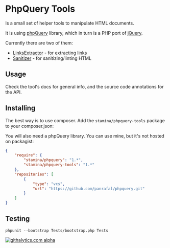 PhpQuery Tools
==============

Is a small set of helper tools to manipulate HTML documents.

It is using [phpQuery][1] library, which in turn is a PHP port of [jQuery][2].

Currently there are two of them:

-  [LinksExtractor](doc/LinksExtractor.md) - for extracting links
-  [Sanitizer](doc/Sanitizer.md) - for sanitizing/linting HTML

## Usage

Check the tool's docs for general info, and the source code annotations for the API.

## Installing

The best way is to use composer. Add the ```stamina/phpquery-tools``` package to your composer.json:

You will also need a phpQuery library. You can use mine, but it's not hosted on packagist:

```json
{
    "require": {
        "stamina/phpquery": "1.*",
        "stamina/phpquery-tools": "1.*"
    },
    "repositories": [
        {
            "type": "vcs",
            "url": "https://github.com/panrafal/phpquery.git"
        }
    ]
}
```

## Testing

```phpunit --bootstrap Tests/bootstrap.php Tests```

[![githalytics.com alpha](https://cruel-carlota.pagodabox.com/e45151580c5809603c05b7e53039065f "githalytics.com")](http://githalytics.com/panrafal/phpquery-tools)


[1]: http://code.google.com/p/phpquery/
[2]: http://jquery.com/

